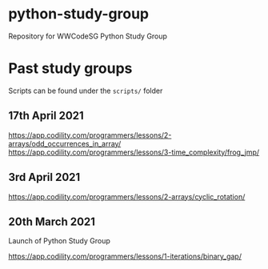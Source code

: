 # python-study-group

Repository for WWCodeSG Python Study Group


# Past study groups
Scripts can be found under the `scripts/` folder

## 17th April 2021
https://app.codility.com/programmers/lessons/2-arrays/odd_occurrences_in_array/  
https://app.codility.com/programmers/lessons/3-time_complexity/frog_jmp/

## 3rd April 2021
https://app.codility.com/programmers/lessons/2-arrays/cyclic_rotation/

## 20th March 2021

Launch of Python Study Group

https://app.codility.com/programmers/lessons/1-iterations/binary_gap/
